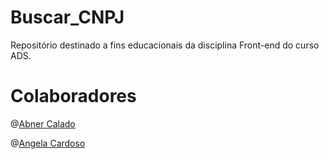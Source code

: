 # Buscar_CNPJ

Repositório destinado a fins educacionais da disciplina Front-end do curso ADS.
# Colaboradores 
@[Abner Calado](https://github.com/abnercalado) 

@[Angela Cardoso](https://github.com/angelacardososousa)
